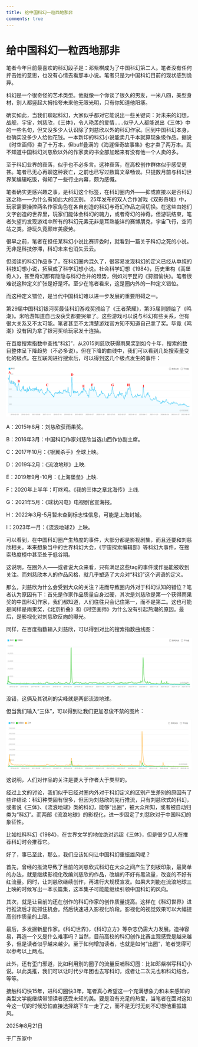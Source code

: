 ```yaml
---
title: 给中国科幻一粒西地那非
comments: true
---
```

# 给中国科幻一粒西地那非
笔者今年目前最喜欢的科幻段子是：邓紫棋成为了中国科幻第二人。笔者没有任何抨击她的意思，也没有心情去看那本小说。笔者只是为中国科幻目前的现状感到诡异。

科幻是一个很奇怪的艺术类型。他就像一个你谈了很久的男友，一米八四，美型身材，别人都竖起大拇指夸未来他无限光明，只有你知道他阳痿。

确实如此，当我们聊起科幻，大家似乎都对它能说出一些关键词：对未来的幻想，战舰，宇宙，刘慈欣，《三体》，令人艳羡的爱情……似乎人人都能说出《三体》中的一些名句，但又没多少人认识除了刘慈欣以外的科幻作家。回到中国科幻本身，也确实没多少人给他花钱。一本新印的科幻小说能卖几千本就算现象级作品。据说《时空画师》卖了十万本，但buff叠满的《海漄怪奇故事集》也才卖了两万本。真不知道中国科幻刘慈欣以外的作家卖的书全部加起来有没有他一个人卖的多。

至于科幻业界的衰落，似乎也不必多言。这种衰落，在高校创作群体似乎感受更甚。笔者已无心再聊这种衰亡，之前也已写过数篇文章畅谈。只提数月前与科幻世界某编辑吃饭，得知了一些行业内幕，颇为感慨。

笔者确实更感兴趣之事，是科幻这个标签，在科幻圈内外——抑或直接以是否科幻迷之称——为什么有如此大的区别。
25年发布的双人合作游戏《双影奇境》中，玩家需要操控两名作家角色在各自创造的科幻与奇幻作品之间切换。在这些由她们文字创造的世界里，玩家们能体会科幻的魄力，或者奇幻的神奇。但游玩结束，笔者失望的发现游戏中所有的科幻元素无非是耳熟能详的赛博朋克，宇宙飞行，空间站之类。游玩久竟颇审美疲劳。

很早之前，笔者在担任某科幻小说比赛评委时，就看到一篇关于科幻之死的小说。无非是科技停滞，科幻未来也消失云云。

但阅读的科幻作品多了，在科幻圈内混久了，很容易发现科幻的定义已经从单纯的科技幻想小说，拓展成了科学幻想小说。社会科学幻想《1984》，历史重构《高堡奇人》，甚至奇幻都有隐隐与科幻合并的趋势，例如刘宇昆的《狩猎愉快》。笔者很难说这种定义扩张是好是坏。至少在笔者看来，这是圈内外的一种定义错位。

而这种定义错位，是当代中国科幻难以进一步发展的重要阻碍之一。

第29届中国科幻银河奖最佳科幻游戏奖颁给了《王者荣耀》，第35届则颁给了《鸣潮》。米哈游知道自己没获奖都要哭晕了。这些游戏可以说与科幻有些关系，但有很大关系又不太可能。笔者甚至不太清楚游戏官方知不知道自己拿了奖。毕竟《鸣潮》没有因为拿了银河奖给玩家发十连抽。

在百度搜索指数中查找“科幻”，从2015刘慈欣获得雨果奖到如今十年，搜索的数目整体呈下降趋势（不必多说）。但在下降的曲线中，我们可以看到几处搜索量变化的极点。在互联网进行搜索后，可以得到这几个极点发生的事件：

![](./images/gzgkhylwg-1.jpg)

A：2015年8月：刘慈欣获雨果奖。

B：2016年3月：中国科幻作家刘慈欣当选山西作协副主席。

C：2017年10月：《银翼杀手》全球上映。

D：2019年2月：《流浪地球》上映.

E：2019年9月-10月：《上海堡垒》上映.

F：2020年上半年：叮咚鸡。《我的三体之章北海传》上线.

G：2021年5月：《球状闪电》电视剧官宣海报。

H：2022年3月-5月暂未查到标志性信息，可能是上海封城。

I：2023年一月：《流浪地球2》上映。

可以看到，在中国科幻圈产生热度的事件，大部分都是影视剧集，而且还要和刘慈欣相关。本来想象当中的世界科幻大会，《宇宙探索编辑部》等科幻大事件，在搜索热度榜中甚至处于低谷期。

这说明，在圈外人——或者说大众来看，只有满足这些tag的事件或作品能被收到关注。而刘慈欣本人的作品风格，就几乎塑造了大众对“科幻”这个词语的定义。

那么，刘慈欣为什么会受到大众的关注？进而导致圈内外对于科幻认知的错位？笔者认为原因有下：首先是作家作品质量自身过硬，其次是刘慈欣是第一个获得雨果奖的中国科幻作家，我们都知道，人们往往只会记住第一，而不是第二。这也可能是同样是雨果奖，《北京折叠》和《时空画师》为什么没有引起热潮的原因。最后，是影视化对刘慈欣反向的曝光。

同样，在百度指数输入刘慈欣，可以得到对比的搜索指数曲线图：

![](./images/gzgkhylwg-2.png)

没错，这俩及其锐利的尖峰就是两部流浪地球。

但当我们输入“三体”，可以得到让我们更加忍俊不禁的图片：

![](./images/gzgkhylwg-3.png)

这说明，人们对作品的关注是要大于作者大于类型的。

经过上文的讨论，我们似乎已经对圈内外对于科幻定义的区别产生差别的原因有了些许结论：科幻种类固有很多，但因为刘慈欣的先行推流，只有刘慈欣式的科幻，或者说《三体》、《流浪地球》类的科幻，能够“出圈”，被大众所知，或者被自动归类为“科幻”。而两部《流浪地球》的影视化，进一步固定了刘慈欣对于中国科幻的象征性。

比如社科科幻《1984》，在世界文学的地位绝对远超《三体》，但是很少见人在推荐科幻时会推荐它。

好了，事已至此，那么，我们应该如何让中国科幻重振雄风呢？

首先，曾经的推流导致了目前的刘慈欣式科幻在大众之间产生了刻板印象，最简单的办法，就是继续影视化改编刘慈欣的作品，改编的不好有黑流量，改变的不好有红流量。同时，让刘慈欣继续创作，再进行大规模宣发。如果大刘能在流浪地球三上映的时候写出一本长篇集，这本集子可能能继续引领中国科幻的风向。

其次，就是让目前的还在创作的科幻作家的创作质量提高。这样在《科幻世界》进行推流后才能抓住机会。然后快速进入影视化阶段。影视化的视觉效果可以大幅提高创作质量的上限。

最后，多发掘新星作家。《科幻世界》，《科幻立方》等杂志仍需大力发展。造神容易，再造一个又是什么难事吗？当然，目前高校的科幻创作比赛主观感受是越来越多，但是读者似乎越来越少。至于如何增加读者，也就是如何“出圈”，笔者觉得可以参考以上两点。

此外，还有歪门邪道，比如利用别的圈子的流量反哺科幻圈：比如邓紫棋写科幻小说。以此类推，我们可以让时代少年团也去写科幻，或者让二次元也和科幻结合，等等。

接触科幻快15年，进科幻圈快3年，笔者真心希望这一个充满想象力和未来感知的类型文学能继续带领读者感受未知的美。要是没有充足的热爱，当笔者在面对这如今这一切的时候恐怕直接选择跳下车一走了之，而不是无时无刻不幻想他重振雄风。

2025年8月21日

于广东家中